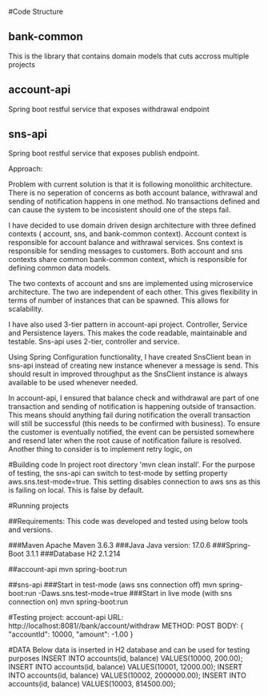 
#Code Structure

## bank-common
   This is the library that contains domain models that cuts accross multiple projects
## account-api
   Spring boot restful service that exposes withdrawal endpoint
## sns-api
   Spring boot restful service that exposes publish endpoint. 

Approach:

Problem with current solution is that it is following monolithic architecture.
There is no seperation of concerns as both account balance, withrawal and sending of notification happens in one method.
No transactions defined and can cause the system to be incosistent should one of the steps fail.

I have decided to use domain driven design architecture with three defined contexts ( account, sns, and bank-common context).
Account context is responsible for account balance and withrawal services. Sns context is responsible for sending messages to customers.
Both account and sns contexts share common bank-common context, which is responsible for defining common data models.

The two contexts of account and sns are implemented using microservice architecture. The two are independent of each other.
This gives flexibility in terms of number of instances that can be spawned. This allows for scalability.

I have also used 3-tier pattern in account-api project. Controller, Service and Persistence layers. This makes the code readable, maintainable and testable.
Sns-api uses 2-tier, controller and service.

Using Spring Configuration functionality, I have created SnsClient bean in sns-api instead of creating new instance whenever a message is send. This should result in improved throughput as the SnsClient instance
is always available to be used whenever needed.

In account-api, I ensured that balance check and withdrawal are part of one transaction and sending of notification is happening outside of transaction.
This means should anything fail during notification the overall transaction will still be successful (this needs to be confirmed with business).
To ensure the customer is eventually notified, the event can be persisted somewhere and resend later when the root cause of notification failure is resolved.
Another thing to consider is to implement retry logic, on



#Building code
   In project root directory 'mvn clean install'.
   For the purpose of testing, the sns-api can switch to test-mode by setting property aws.sns.test-mode=true.
   This setting disables connection to aws sns as this is failing on local. This is false by default.

#Running projects

##Requirements:
This code was developed and tested using below tools and versions.

###Maven
   Apache Maven 3.6.3
###Java
   Java version: 17.0.6
###Spring-Boot
   3.1.1
###Database H2
   2.1.214

##account-api
   mvn spring-boot:run

##sns-api
###Start in test-mode (aws sns connection off)
   mvn spring-boot:run -Daws.sns.test-mode=true
###Start in live mode (with sns connection on)
   mvn spring-boot:run

#Testing project: account-api
   URL: http://localhost:8081//bank/account/withdraw
   METHOD: POST
   BODY: {
      "accountId": 10000,
      "amount": -1.00
   }

#DATA
   Below data is inserted in H2 database and can be used for testing purposes
INSERT INTO accounts(id, balance) VALUES(10000, 200.00);
INSERT INTO accounts(id, balance) VALUES(10001, 12000.00);
INSERT INTO accounts(id, balance) VALUES(10002, 2000000.00);
INSERT INTO accounts(id, balance) VALUES(10003, 814500.00);

